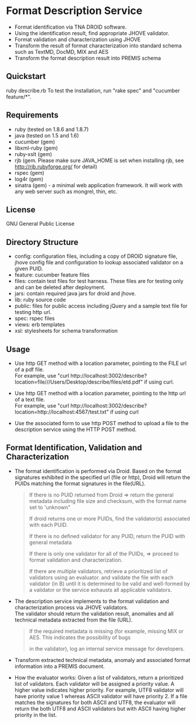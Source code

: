 Format Description Service
==========================
* Format identification via TNA DROID software.
* Using the identification result, find appropriate JHOVE validator.  
* Format validation and characterization using JHOVE
* Transform the result of format characterization into standard schema such as TextMD, DocMD, MIX and AES
* Transform the format description result into PREMIS schema

Quickstart
----------
ruby describe.rb
To test the installation, run "rake spec" and "cucumber feature/*".

Requirements
------------
* ruby (tested on 1.8.6 and 1.8.7)
* java (tested on 1.5 and 1.6)
* cucumber (gem)
* libxml-ruby (gem)
* ruby-xslt (gem)
* rjb (gem. Please make sure JAVA_HOME is set when installing rjb, see http://rjb.rubyforge.org/ for detail)
* rspec (gem)
* log4r (gem)
* sinatra (gem) - a minimal web application framework.  It will work with any web server such as mongrel, thin, etc.

License
-------
GNU General Public License

Directory Structure
-------------------
* config: configuration files, including a copy of DROID signature file, jhove config file 
  and configuration to lookup associated validator on a given PUID.
* feature: cucumber feature files
* files: contain test files for test harness. These files are for testing only and can be deleted after deployment.
* jars: contain required java jars for droid and jhove.
* lib: ruby source code
* public: files for public access including jQuery and a sample text file for testing http url.
* spec: rspec files
* views: erb templates
* xsl: stylesheets for schema transformation

Usage
-----
* Use  http GET method with a location parameter, pointing to the FILE url of a pdf file.  
  For example, use
  "curl http://localhost:3002/describe?location=file///Users/Desktop/describe/files/etd.pdf"
   if using curl.

* Use  http GET method with a location parameter, pointing to the http url of a text file.  
  For example, use
  "curl http://localhost:3002/describe?location=http://localhost:4567/test.txt" if using curl

* Use the associated form to use http POST method to upload a file to the description service 
  using the HTTP POST method.

Format Identification, Validation and Characterization
------------------------------------------------------------------------
* The format identification is performed via Droid.  Based on the format signatures 
  exhibited in the specified url (file or http), Droid will return the PUIDs matching the 
  format signatures in the file(URL).
  > If there is no PUID returned from Droid => return the general metadata including file size and 
  > checksum, with the format name set to 'unknown" 
  >
  > If droid returns one or more PUIDs, find the validator(s) associated with each PUID.
  >
  > If there is no defined validator for any PUID, return the PUID with general metadata
  >
  > If there is only one validator for all of the PUIDs, => proceed to format validation and characterization.
  >
  > If there are multiple validators, retrieve a prioritized list of validators using an evaluator.
  > and validate the file with each validator (in B) until it is determined to be valid and well-formed 
  > by a validator or the service exhausts all applicable validators.

* The description service implements to the format validation and characterization process via JHOVE validators.  
  The validator should return the validation result, anomalies and all technical metadata extracted from the file (URL). 
  > If the required metadata is missing (for example, missing MIX or AES.  This indicates the possibility of  bugs 
  >
  > in the validator), log an internal service message for developers. 

* Transform extracted technical metadata, anomaly and associated format information into a PREMIS document.

* How the evaluator works:  Given a list of validators, return a prioritized list of validators.  Each validator will be 
 assigned a priority value.  A higher value indicates higher priority.  For example, UTF8 validator will 
 have priority value 1 whereas ASCII validator will have priority 2.  If a file matches the signatures for 
 both ASCII and UTF8, the evaluator will return the both UTF8 and ASCII validators but with ASCII having 
 higher priority in the list.

